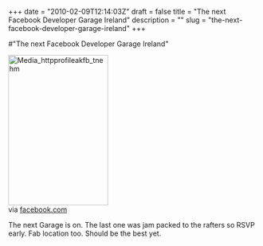 +++
date = "2010-02-09T12:14:03Z"
draft = false
title = "The next Facebook Developer Garage Ireland"
description = ""
slug = "the-next-facebook-developer-garage-ireland"
+++

#"The next Facebook Developer Garage Ireland"


 <div class="posterous_bookmarklet_entry">
 <div class='p_embed p_image_embed'>
<img alt="Media_httpprofileakfb_tnehm" height="302" src="http://getfile0.posterous.com/getfile/files.posterous.com/conoroneill/FitiCBGpGzpnirByyCqGxrnkHjtewEJjfvoAojcsGsjkcoIrAyniJgjFdFkz/media_httpprofileakfb_tnehm.jpg.scaled500.jpg" width="200" />
</div>


<div class="posterous_quote_citation">via <a href="http://www.facebook.com/event.php?eid=310379491688">facebook.com</a></div>
 <p>The next Garage is on. The last one was jam packed to the rafters so RSVP early. Fab location too. Should be the best yet.</p></div>
 